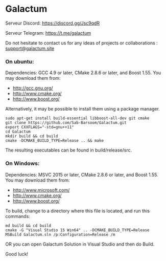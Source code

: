 # Galactum

Serveur Discord: https://discord.gg/Jsc9qdR

Serveur Telegram: https://t.me/galactum

Do not hesitate to contact us for any ideas of projects or collaborations : support@galactum.site
 
### On ubuntu:

Dependencies: GCC 4.9 or later, CMake 2.8.6 or later, and Boost 1.55.
You may download them from:

* http://gcc.gnu.org/
* http://www.cmake.org/
* http://www.boost.org/

Alternatively, it may be possible to install them using a package manager.

```
sudo apt-get install build-essential libboost-all-dev git cmake
git clone https://github.com/Sab-Barsoom/Galactum.git
export CXXFLAGS="-std=gnu++11"
cd Galactum
mkdir build && cd build
cmake -DCMAKE_BUILD_TYPE=Release .. && make
```

The resulting executables can be found in build/release/src.


### On Windows:
Dependencies: MSVC 2015 or later, CMake 2.8.6 or later, and Boost 1.55. You may download them from:
* http://www.microsoft.com/
* http://www.cmake.org/
* http://www.boost.org/

To build, change to a directory where this file is located, and run this commands:

```
md build && cd build
cmake -G "Visual Studio 15 Win64" .. -DCMAKE_BUILD_TYPE=Release
MSBuild Galactum.sln /p:Configuration=Release /m
```
OR you can open Galactum Solution in Visual Studio and then do Build.

Good luck!
